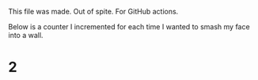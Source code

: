 This file was made. Out of spite. For GitHub actions.

Below is a counter I incremented for each time I wanted to smash my face into a wall.

# 2

